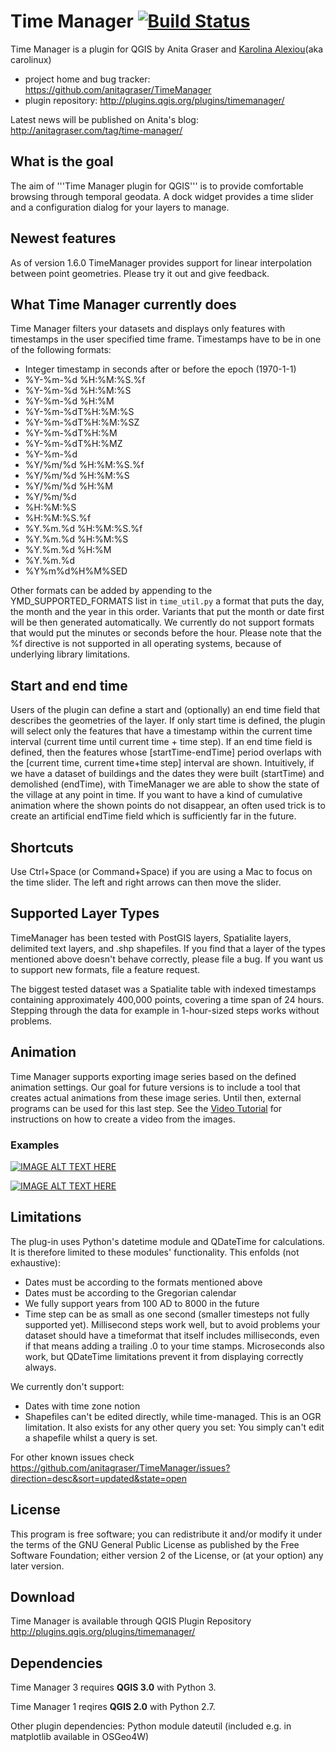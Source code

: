 # Time Manager [![Build Status](https://travis-ci.org/anitagraser/TimeManager.svg?branch=master)](https://travis-ci.org/anitagraser/TimeManager)

Time Manager is a plugin for QGIS by Anita Graser and [Karolina Alexiou](https://carolinux.github.io/)(aka carolinux)

* project home and bug tracker: https://github.com/anitagraser/TimeManager
* plugin repository: http://plugins.qgis.org/plugins/timemanager/

Latest news will be published on Anita's blog: http://anitagraser.com/tag/time-manager/

## What is the goal

The aim of '''Time Manager plugin for QGIS''' is to provide comfortable browsing through temporal geodata. A dock widget provides a time slider and a configuration dialog for your layers to manage.

## Newest features

As of version 1.6.0 TimeManager provides support for linear interpolation between point geometries. Please try it out and give feedback.

## What Time Manager currently does

Time Manager filters your datasets and displays only features with timestamps in the user specified time frame. Timestamps have to be in one of the following formats:

* Integer timestamp in seconds after or before the epoch (1970-1-1) 
* %Y-%m-%d %H:%M:%S.%f
* %Y-%m-%d %H:%M:%S
* %Y-%m-%d %H:%M
* %Y-%m-%dT%H:%M:%S
* %Y-%m-%dT%H:%M:%SZ
* %Y-%m-%dT%H:%M
* %Y-%m-%dT%H:%MZ
* %Y-%m-%d
* %Y/%m/%d %H:%M:%S.%f
* %Y/%m/%d %H:%M:%S
* %Y/%m/%d %H:%M
* %Y/%m/%d
* %H:%M:%S
* %H:%M:%S.%f
* %Y.%m.%d %H:%M:%S.%f
* %Y.%m.%d %H:%M:%S
* %Y.%m.%d %H:%M
* %Y.%m.%d
* %Y%m%d%H%M%SED

Other formats can be added by appending to the YMD_SUPPORTED_FORMATS  list in `time_util.py` a format that puts the day, the month and the year in this order. Variants that put the month or date first will be then generated automatically. We currently do not support formats that would put the minutes or seconds before the hour. Please note that the %f directive is not supported in all operating systems, because of underlying library limitations.

## Start and end time

Users of the plugin can define a start and (optionally) an end time field that describes the geometries of the layer. If only start time is defined, the plugin will select only the features that have a timestamp within the current time interval (current time until current time + time step). If an end time field is defined, then the features whose [startTime-endTime] period overlaps with the [current time, current time+time step] interval are shown. Intuitively, if we have a dataset of buildings and the dates they were built (startTime) and demolished (endTime), with TimeManager we are able to show the state of the village at any point in time. If you want to have a kind of cumulative animation where the shown points do not disappear, an often used trick is to create an artificial endTime field which is sufficiently far in the future.

## Shortcuts

Use Ctrl+Space (or Command+Space) if you are using a Mac to focus on the time slider. The left and right arrows can then move the slider.

## Supported Layer Types

TimeManager has been tested with PostGIS layers, Spatialite layers, delimited text layers, and .shp shapefiles. If you find that a layer of the types mentioned above doesn't behave correctly, please file a bug. If you want us to support new formats, file a feature request.

The biggest tested dataset was a Spatialite table with indexed timestamps containing approximately 400,000 points, covering a time span of 24 hours. Stepping through the data for example in 1-hour-sized steps works without problems.

## Animation

Time Manager supports exporting image series based on the defined animation settings. Our goal for future versions is to include a tool that creates actual animations from these image series. Until then, external programs can be used for this last step. See the [Video Tutorial](docs/VideoTutorial.md) for instructions on how to create a video from the images.

### Examples

[![IMAGE ALT TEXT HERE](http://img.youtube.com/vi/p9MPbvbpu6E/0.jpg)](http://www.youtube.com/watch?v=p9MPbvbpu6E)

[![IMAGE ALT TEXT HERE](http://img.youtube.com/vi/ax_jzqJTjgc/0.jpg)](http://www.youtube.com/watch?v=ax_jzqJTjgc)

## Limitations

The plug-in uses Python's datetime module and QDateTime for calculations. It is therefore limited to these modules' functionality. This enfolds (not exhaustive):

* Dates must be according to the formats mentioned above
* Dates must be according to the Gregorian calendar
* We fully support years from 100 AD to 8000 in the future
* Time step can be as small as one second (smaller timesteps not fully supported yet). Millisecond steps work well, but to avoid problems your dataset should have a timeformat that itself includes milliseconds, even if that means adding a trailing .0 to your time stamps. Microseconds also work, but QDateTime limitations prevent it from displaying correctly always.

We currently don't support:

* Dates with time zone notion
* Shapefiles can't be edited directly, while time-managed. This is an OGR limitation. It also exists for any other query you set: You simply can't edit a shapefile whilst a query is set.

For other known issues check https://github.com/anitagraser/TimeManager/issues?direction=desc&sort=updated&state=open

## License

This program is free software; you can redistribute it and/or modify
it under the terms of the GNU General Public License as published by
the Free Software Foundation; either version 2 of the License, or
(at your option) any later version.

## Download

Time Manager is available through QGIS Plugin Repository http://plugins.qgis.org/plugins/timemanager/

## Dependencies

Time Manager 3 requires **QGIS 3.0** with Python 3.

Time Manager 1 reqires **QGIS 2.0** with Python 2.7.

Other plugin dependencies: Python module dateutil (included e.g. in matplotlib available in OSGeo4W)
